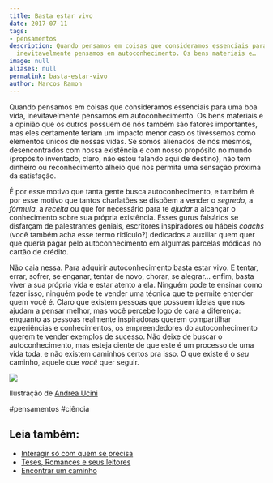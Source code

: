 ```yaml
---
title: Basta estar vivo
date: 2017-07-11
tags:
- pensamentos
description: Quando pensamos em coisas que consideramos essenciais para uma boa vida,
  inevitavelmente pensamos em autoconhecimento. Os bens materiais e…
image: null
aliases: null
permalink: basta-estar-vivo
author: Marcos Ramon
---
```

Quando pensamos em coisas que consideramos essenciais para uma boa vida, inevitavelmente pensamos em autoconhecimento. Os bens materiais e a opinião que os outros possuem de nós também são fatores importantes, mas eles certamente teriam um impacto menor caso os tivéssemos como elementos únicos de nossas vidas. Se somos alienados de nós mesmos, desencontrados com nossa existência e com nosso propósito no mundo (propósito inventado, claro, não estou falando aqui de destino), não tem dinheiro ou reconhecimento alheio que nos permita uma sensação próxima da satisfação.

É por esse motivo que tanta gente busca autoconhecimento, e também é por esse motivo que tantos charlatões se dispõem a vender o _segredo_, a _fórmula_, a _receita_ ou que for necessário para te _ajudar_ a alcançar o conhecimento sobre sua própria existência. Esses gurus falsários se disfarçam de palestrantes geniais, escritores inspiradores ou hábeis _coachs_ (você também acha esse termo ridículo?) dedicados a auxiliar quem quer que queria pagar pelo autoconhecimento em algumas parcelas módicas no cartão de crédito.

Não caia nessa. Para adquirir autoconhecimento basta estar vivo. E tentar, errar, sofrer, se enganar, tentar de novo, chorar, se alegrar… enfim, basta viver a sua própria vida e estar atento a ela. Ninguém pode te ensinar como fazer isso, ninguém pode te vender uma técnica que te permite entender quem você é. Claro que existem pessoas que possuem ideias que nos ajudam a pensar melhor, mas você percebe logo de cara a diferença: enquanto as pessoas realmente inspiradoras querem compartilhar experiências e conhecimentos, os empreendedores do autoconhecimento querem te vender exemplos de sucesso. Não deixe de buscar o autoconhecimento, mas esteja ciente de que este é um processo de uma vida toda, e não existem caminhos certos pra isso. O que existe é o _seu_ caminho, aquele que _você_ quer seguir.

<img src="/assets/img/basta-estar vivo-medium.jpeg">

Ilustração de [Andrea Ucini](https://www.behance.net/uciniandrec1fd)


#pensamentos #ciência<div class="leia-tambem" markdown="1">
## Leia também:

- <a href="/interagir-so-com-quem-se-precisa">Interagir só com quem se precisa</a>
- <a href="/teses-romances-e-seus-leitores">Teses, Romances e seus leitores</a>
- <a href="/encontrar-um-caminho">Encontrar um caminho</a>
</div>